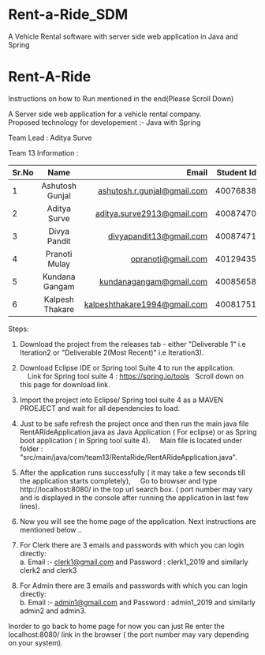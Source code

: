 # Rent-a-Ride_SDM
A Vehicle Rental software with server side web application in Java and Spring
# Rent-A-Ride

Instructions on how to Run mentioned  in the end(Please Scroll Down) 

A Server side web application for a vehicle rental company.  
Proposed technology for developement :- Java with Spring 
 
 Team Lead : Aditya Surve
 
 Team 13 Information :

| Sr.No  | Name             | Email                          |  Student Id  |
| ------ |:----------------:| ------------------------------:| ------------:|
| 1      | Ashutosh Gunjal  | ashutosh.r.gunjal@gmail.com    |  40076838    |
| 2      | Aditya Surve     | aditya.surve2913@gmail.com     |  40087470    |
| 3      | Divya Pandit     | divyapandit13@gmail.com        |  40087471    |
| 4      | Pranoti Mulay    | opranoti@gmail.com             |  40129435    |
| 5      | Kundana Gangam   | kundanagangam@gmail.com        |  40085658    |
| 6      | Kalpesh Thakare  | kalpeshthakare1994@gmail.com   |  40081751    |  



Steps: 
1. Download the project from the releases tab - either "Deliverable 1" i.e Iteration2 or "Deliverable 2(Most Recent)" i.e Iteration3). 
2. Download Eclipse IDE or Spring tool Suite 4 to run the application.  
&nbsp; &nbsp; Link for Spring tool suite 4 : https://spring.io/tools &nbsp; Scroll down on this page for download link. 
3. Import the project into Eclipse/ Spring tool suite 4 as a MAVEN PROEJECT and wait for all dependencies to load. 
4. Just to be safe refresh the project once and then run the main java file RentARideApplication.java as Java Application ( For eclipse) or as Spring boot application ( in Spring tool suite 4). 
&nbsp; &nbsp; Main file is located under folder : "src/main/java/com/team13/RentaRide/RentARideApplication.java". 
5. After the application runs successfully ( it may take a few seconds till the application starts completely), 
&nbsp; &nbsp; Go to browser and type http://localhost:8080/ in the top url search box. ( port number may vary and is displayed in the console after running the application in last few lines).  
6. Now you will see the home page of the application. Next instructions are mentioned below ..  



1. For Clerk there are 3 emails and passwords with which you can login directly:  
a. Email :- clerk1@gmail.com and Password : clerk1_2019  and similarly clerk2 and clerk3  
2. For Admin there are 3 emails and passwords with which you can login directly:  
b. Email :- admin1@gmail.com and Password : admin1_2019  and similarly admin2 and admin3.  

Inorder to go back to home page for now you can just Re enter the localhost:8080/ link in the browser ( the port number may vary depending on your system).

